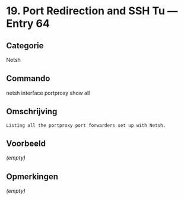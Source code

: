 # 19. Port Redirection and SSH Tu — Entry 64

## Categorie

Netsh

## Commando

netsh interface portproxy show all

## Omschrijving

```
Listing all the portproxy port forwarders set up with Netsh.
```

## Voorbeeld

_(empty)_

## Opmerkingen

_(empty)_

